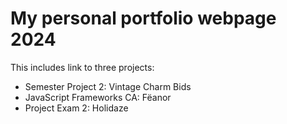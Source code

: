 # My personal portfolio webpage 2024

This includes link to three projects:

- Semester Project 2: Vintage Charm Bids
- JavaScript Frameworks CA: Fëanor
- Project Exam 2: Holidaze
